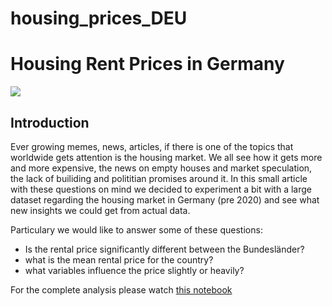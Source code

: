 # housing_prices_DEU

<h1> Housing Rent Prices in Germany </h1>

<img src="https://images-cdn.9gag.com/photo/az9V9MB_700b.jpg"> 

<h2> Introduction </h2> 

Ever growing memes, news, articles, if there is one of the topics that worldwide gets attention is the housing market. We all see how it gets more and more expensive, the news on empty houses and market speculation, the lack of builiding and polititian promises around it. In this small article with these questions on mind we decided to experiment a bit with a large dataset regarding the housing market in Germany (pre 2020) and see what new insights we could get from actual data.

Particulary we would like to answer some of these questions:

* Is the rental price significantly different between the Bundesländer?
* what is the mean rental price for the country?
* what variables influence the price slightly or heavily?

For the complete analysis please watch  <a href="https://github.com/eriglesias/housing_prices_DEU/blob/main/housing_analysis_de.ipynb"> this notebook </a>  
